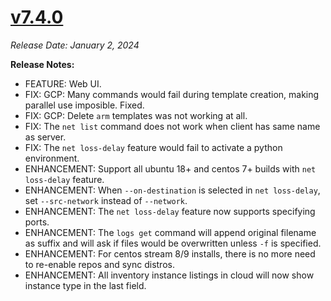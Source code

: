 # [v7.4.0](https://github.com/aerospike/aerolab/releases/tag/7.4.0)

_Release Date: January 2, 2024_

**Release Notes:**
* FEATURE: Web UI.
* FIX: GCP: Many commands would fail during template creation, making parallel use imposible. Fixed.
* FIX: GCP: Delete `arm` templates was not working at all.
* FIX: The `net list` command does not work when client has same name as server.
* FIX: The `net loss-delay` feature would fail to activate a python environment.
* ENHANCEMENT: Support all ubuntu 18+ and centos 7+ builds with `net loss-delay` feature.
* ENHANCEMENT: When `--on-destination` is selected in `net loss-delay`, set `--src-network` instead of `--network`.
* ENHANCEMENT: The `net loss-delay` feature now supports specifying ports.
* ENHANCEMENT: The `logs get` command will append original filename as suffix and will ask if files would be overwritten unless `-f` is specified.
* ENHANCEMENT: For centos stream 8/9 installs, there is no more need to re-enable repos and sync distros.
* ENHANCEMENT: All inventory instance listings in cloud will now show instance type in the last field.
